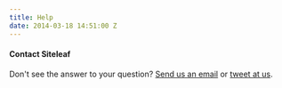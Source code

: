 ```yaml
---
title: Help
date: 2014-03-18 14:51:00 Z
---
```


#### Contact Siteleaf

Don't see the answer to your question? [Send us an email](mailto:team@siteleaf.com) or [tweet at us](http://twitter.com/siteleaf).
